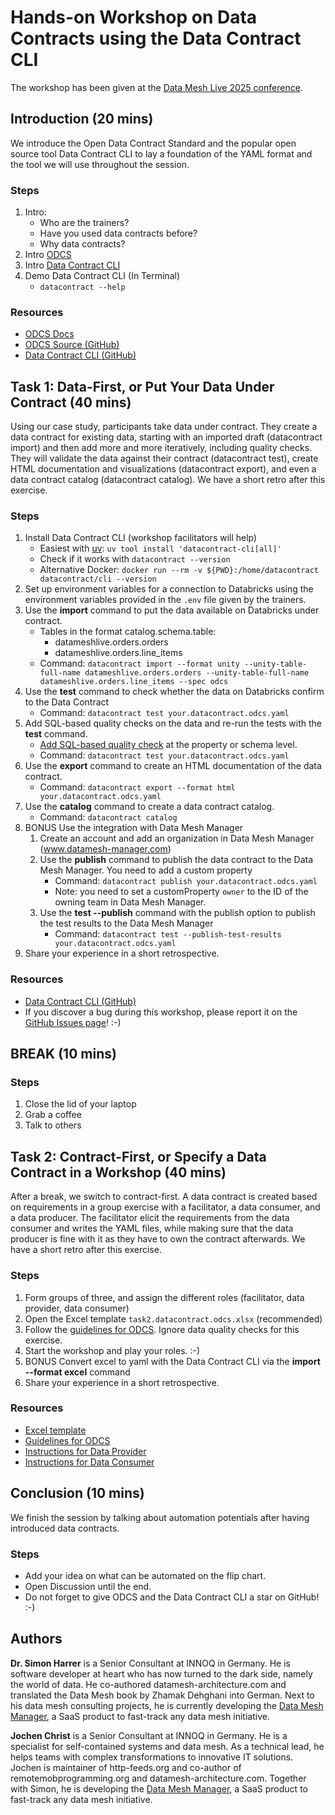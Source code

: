 # Hands-on Workshop on Data Contracts using the Data Contract CLI

The workshop has been given at the [Data Mesh Live 2025 conference](https://2025.datameshlive.com/program/data-contract-workshop-using-open-source-tooling/).

## Introduction (20 mins)

We introduce the Open Data Contract Standard and the popular open source tool Data Contract CLI to lay a foundation of the YAML format and the tool we will use throughout the session.

### Steps

1. Intro:
   - Who are the trainers?
   - Have you used data contracts before?
   - Why data contracts?
2. Intro [ODCS](https://bitol-io.github.io/open-data-contract-standard/)
3. Intro [Data Contract CLI](https://github.com/datacontract/datacontract-cli)
4. Demo Data Contract CLI (In Terminal)
   - `datacontract --help`

### Resources
- [ODCS Docs](https://bitol-io.github.io/open-data-contract-standard/)
- [ODCS Source (GitHub)](https://github.com/bitol-io/open-data-contract-standard)
- [Data Contract CLI (GitHub)](https://github.com/datacontract/datacontract-cli)

## Task 1: Data-First, or Put Your Data Under Contract (40 mins)

Using our case study, participants take data under contract. They create a data contract for existing data, starting with an imported draft (datacontract import) and then add more and more iteratively, including quality checks. They will validate the data against their contract (datacontract test), create HTML documentation and visualizations (datacontract export), and even a data contract catalog (datacontract catalog). We have a short retro after this exercise.

### Steps
1. Install Data Contract CLI (workshop facilitators will help)
   - Easiest with [uv](https://docs.astral.sh/uv/): `uv tool install 'datacontract-cli[all]'`
   - Check if it works with `datacontract --version`
   - Alternative Docker: `docker run --rm -v ${PWD}:/home/datacontract datacontract/cli --version`
2. Set up environment variables for a connection to Databricks using the environment variables provided in the `.env` file given by the trainers.
3. Use the **import** command to put the data available on Databricks under contract.
   - Tables in the format catalog.schema.table: 
       - datameshlive.orders.orders
       - datameshlive.orders.line_items
   - Command: `datacontract import --format unity --unity-table-full-name datameshlive.orders.orders --unity-table-full-name datameshlive.orders.line_items --spec odcs`
4. Use the **test** command to check whether the data on Databricks confirm to the Data Contract
   - Command: `datacontract test your.datacontract.odcs.yaml`
5. Add SQL-based quality checks on the data and re-run the tests with the **test** command.
    - [Add SQL-based quality check](https://bitol-io.github.io/open-data-contract-standard/latest/#sql) at the property or schema level.
    - Command: `datacontract test your.datacontract.odcs.yaml`
6. Use the **export** command to create an HTML documentation of the data contract. 
   - Command: `datacontract export --format html your.datacontract.odcs.yaml`
7. Use the **catalog** command to create a data contract catalog.
   - Command: `datacontract catalog`
8. BONUS Use the integration with Data Mesh Manager
    1. Create an account and add an organization in Data Mesh Manager (www.datamesh-manager.com)
    2. Use the **publish** command to publish the data contract to the Data Mesh Manager. You need to add a custom property
       - Command: `datacontract publish your.datacontract.odcs.yaml`
       - Note: you need to set a customProperty `owner` to the ID of the owning team in Data Mesh Manager.
    3. Use the **test --publish** command with the publish option to publish the test results to the Data Mesh Manager
       - Command: `datacontract test --publish-test-results your.datacontract.odcs.yaml`
9. Share your experience in a short retrospective.

### Resources
- [Data Contract CLI (GitHub)](https://github.com/datacontract/datacontract-cli)
- If you discover a bug during this workshop, please report it on the [GitHub Issues page](https://github.com/datacontract/datacontract-cli/issues)! :-)

## BREAK (10 mins)

### Steps
1. Close the lid of your laptop
2. Grab a coffee
3. Talk to others

## Task 2: Contract-First, or Specify a Data Contract in a Workshop (40 mins)

After a break, we switch to contract-first. A data contract is created based on requirements in a group exercise with a facilitator, a data consumer, and a data producer. The facilitator elicit the requirements from the data consumer and writes the YAML files, while making sure that the data producer is fine with it as they have to own the contract afterwards. We have a short retro after this exercise.

### Steps
1. Form groups of three, and assign the different roles (facilitator, data provider, data consumer)
2. Open the Excel template `task2.datacontract.odcs.xlsx` (recommended)
3. Follow the [guidelines for ODCS](http://datacontract.com/workshop#guidelines-for-odcs). Ignore data quality checks for this exercise.
4. Start the workshop and play your roles. :-)
5. BONUS Convert excel to yaml with the Data Contract CLI via the **import --format excel** command
6. Share your experience in a short retrospective.

### Resources
- [Excel template](https://github.com/datacontract/open-data-contract-standard-excel-template)
- [Guidelines for ODCS](http://datacontract.com/workshop#guidelines-for-odcs)
- [Instructions for Data Provider](task2-dataprovider.md)
- [Instructions for Data Consumer](task2-dataconsumer.md)

## Conclusion (10 mins)

We finish the session by talking about automation potentials after having introduced data contracts.

### Steps
- Add your idea on what can be automated on the flip chart.
- Open Discussion until the end.
- Do not forget to give ODCS and the Data Contract CLI a star on GitHub! :-)

## Authors

**Dr. Simon Harrer** is a Senior Consultant at INNOQ in Germany. He is software developer at heart who has now turned to the dark side, namely the world of data. He co-authored datamesh-architecture.com and translated the Data Mesh book by Zhamak Dehghani into German. Next to his data mesh consulting projects, he is currently developing the [Data Mesh Manager](https://www.datamesh-manager.com), a SaaS product to fast-track any data mesh initiative.

**Jochen Christ** is a Senior Consultant at INNOQ in Germany. He is a specialist for self-contained systems and data mesh. As a technical lead, he helps teams with complex transformations to innovative IT solutions. Jochen is maintainer of http-feeds.org and co-author of remotemobprogramming.org and datamesh-architecture.com. Together with Simon, he is developing the [Data Mesh Manager](https://www.datamesh-manager.com), a SaaS product to fast-track any data mesh initiative.
